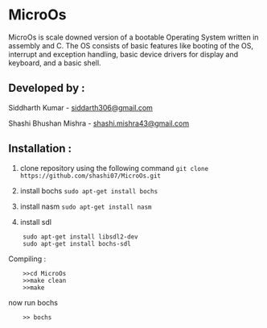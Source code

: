 
MicroOs
=======================
MicroOs is scale downed version of a bootable Operating System written in assembly and C. The OS consists
of basic features like booting of the OS, interrupt and exception handling, basic device drivers for display and
keyboard, and a basic shell.

Developed by :
------------------------
Siddharth Kumar - siddarth306@gmail.com

Shashi Bhushan Mishra - shashi.mishra43@gmail.com


Installation :
--------------------

1. clone repository using the following command
    `git clone https://github.com/shashi07/MicroOs.git`
2. install bochs
    `sudo apt-get install bochs`
3. install nasm
    `sudo apt-get install nasm`

4. install sdl 
```
    sudo apt-get install libsdl2-dev
    sudo apt-get install bochs-sdl
```

Compiling :
``` 
    >>cd MicroOs
    >>make clean
    >>make 
```
now run bochs 
```
    >> bochs 
```

